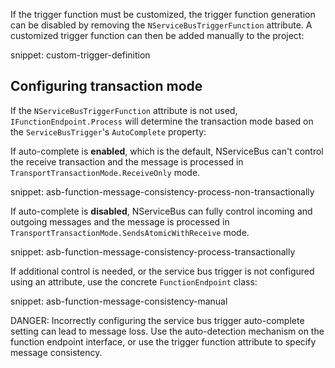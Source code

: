 If the trigger function must be customized, the trigger function generation can be disabled by removing the `NServiceBusTriggerFunction` attribute. A customized trigger function can then be added manually to the project:

snippet: custom-trigger-definition

## Configuring transaction mode

If the `NServiceBusTriggerFunction` attribute is not used, `IFunctionEndpoint.Process` will determine the transaction mode based on the `ServiceBusTrigger`'s `AutoComplete` property:

If auto-complete is **enabled**, which is the default, NServiceBus can't control the receive transaction and the message is processed in `TransportTransactionMode.ReceiveOnly` mode.

snippet: asb-function-message-consistency-process-non-transactionally

If auto-complete is **disabled**, NServiceBus can fully control incoming and outgoing messages and the message is processed in `TransportTransactionMode.SendsAtomicWithReceive` mode.

snippet: asb-function-message-consistency-process-transactionally

If additional control is needed, or the service bus trigger is not configured using an attribute, use the concrete `FunctionEndpoint` class:

snippet: asb-function-message-consistency-manual

DANGER: Incorrectly configuring the service bus trigger auto-complete setting can lead to message loss. Use the auto-detection mechanism on the function endpoint interface, or use the trigger function attribute to specify message consistency.
